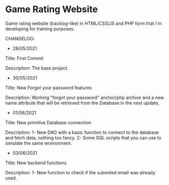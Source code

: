 # Game Rating Website

Game rating website (backlog-like) in HTML/CSS/JS and PHP form that i'm developing for training purposes.

CHANGELOG:

- 28/05/2021 

Title: First Commit

Description: The base project.

- 30/05/2021

Title: New Forgot your password features

Description:  Working "forgot your password" anchor/php archive and a new name attribute that will be retrieved from the Database in the next update, 

- 01/06/2021

Title: New primitive Database connection 

Description: 
1- New DAO with a basic function to connect to the database and fetch data, nothing too fancy.
2- Some SQL scripts that you can use to simulate the same environment.

- 03/06/2021

Title: New backend functions

Description:
1- New function to check if the submited email was already used.
